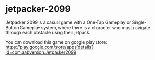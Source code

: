 # jetpacker-2099

Jetpacker 2099 is a casual game with a One-Tap Gameplay or Single-Button Gameplay system, where there is a character who must navigate through each obstacle using their jetpack. 

You can download this game on google play store:
https://play.google.com/store/apps/details?id=com.aabversion.Jetpacker2099
